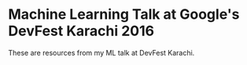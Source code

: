 # Machine Learning Talk at Google's DevFest Karachi 2016

These are resources from my ML talk at DevFest Karachi.
